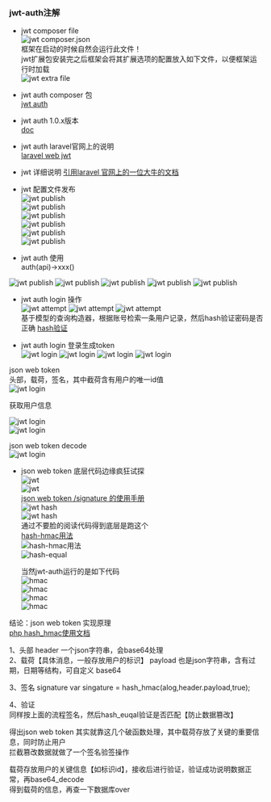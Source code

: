 ### jwt-auth注解  
- jwt composer file  
![jwt composer.json](images/jwt/composer.json.png)  
框架在启动的时候自然会运行此文件！  
jwt扩展包安装完之后框架会将其扩展选项的配置放入如下文件，以便框架运行时加载  
![jwt extra file](images/jwt/jwtinstall.png) 
- jwt auth composer 包  
[jwt auth](https://packagist.org/packages/tymon/jwt-auth)  
- jwt auth 1.0.x版本  
[doc](https://jwt-auth.readthedocs.io/en/develop/)

- jwt auth laravel官网上的说明  
[laravel web jwt](https://learnku.com/articles/10885/full-use-of-jwt)

- jwt 详细说明 
[引用laravel 官网上的一位大牛的文档](https://learnku.com/articles/17883)  


- jwt 配置文件发布  
![jwt publish](images/jwt/jwtinstall4.png)  
![jwt publish](images/jwt/jwtinstall1.png)  
![jwt publish](images/jwt/jwtinstall2.png)  
![jwt publish](images/jwt/jwtinstall3.png)  
![jwt publish](images/jwt/jwtinstall5.png)  
![jwt publish](images/jwt/jwtinstall6.png)   

- jwt auth 使用  
  auth(api)->xxx()  
  
![jwt publish](images/jwt/auth1.png) 
![jwt publish](images/jwt/auth2.png) 
![jwt publish](images/jwt/auth3.png) 
![jwt publish](images/jwt/auth4.png) 
![jwt publish](images/jwt/auth5.png)  

- jwt auth login 操作  
![jwt attempt](images/jwt/login1.png) 
![jwt attempt](images/jwt/login2.png) 
![jwt attempt](images/jwt/login3.png)   
基于模型的查询构造器，根据账号检索一条用户记录，然后hash验证密码是否正确 
[hash验证](http://php.net/manual/zh/function.password-verify.php)  

- jwt auth login 登录生成token  
![jwt login](images/jwt/token1.png) 
![jwt login](images/jwt/token2.png) 
![jwt login](images/jwt/token3.png) 
![jwt login](images/jwt/token4.png)   


json web token   
头部，载荷，签名，其中截荷含有用户的唯一id值   
![jwt login](images/jwt/token5.png)     

获取用户信息  
  
![jwt login](images/jwt/token6.png)   
![jwt login](images/jwt/token7.png)   

json web token decode  
 ![jwt login](images/jwt/token8.png)   
 
- json web token 底层代码边缘疯狂试探  
 ![jwt](images/jwt/token9.png)  
 ![jwt](images/jwt/token10.png)    
 [json web token /signature 的使用手册](https://packagist.org/packages/namshi/jose)  
  ![jwt hash](images/jwt/token11.png)     
  ![jwt hash](images/jwt/token12.png)      
  通过不要脸的阅读代码得到底层是跑这个  
  [hash-hmac用法](http://php.net/manual/en/function.hash-hmac.php)   
  ![hash-hmac用法](images/jwt/token13.png)   
  ![hash-equal](images/jwt/token14.png)     
  
  当然jwt-auth运行的是如下代码  
  ![hmac](images/jwt/token15.png)  
  ![hmac](images/jwt/token16.png)  
  ![hmac](images/jwt/token17.png)   
  ![hmac](images/jwt/token18.png)   
  
  
结论：json web token 实现原理   
[php hash_hmac使用文档](http://php.net/manual/en/function.hash-hmac-algos.php) 

1、头部   header
一个json字符串，会base64处理    
2、载荷【具体消息，一般存放用户的标识】   payload
也是json字符串，含有过期，日期等结构，可自定义  base64

3、签名   signature
var singature = hash_hmac(alog,header.payload,true);   

4、验证  
同样按上面的流程签名，然后hash_euqal验证是否匹配【防止数据篡改】     

得出json web token 其实就靠这几个破函数处理，其中载荷存放了关键的重要信息，同时防止用户  
拦截篡改数据就做了一个签名验签操作   

载荷存放用户的关键信息【如标识id】，接收后进行验证，验证成功说明数据正常，再base64_decode  
得到载荷的信息，再查一下数据库over    



 